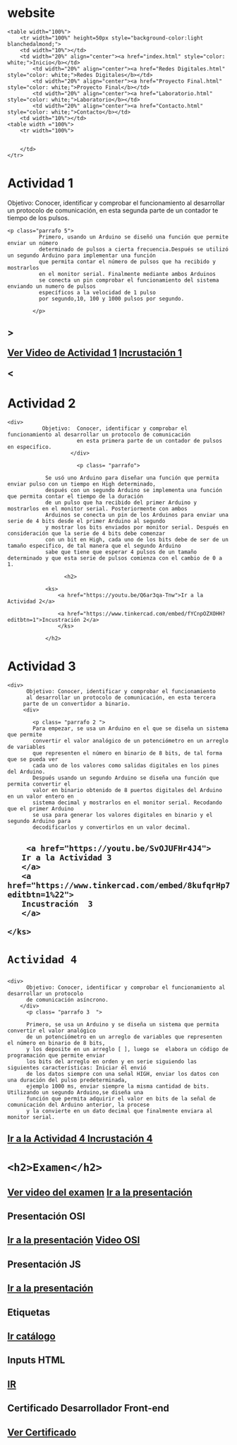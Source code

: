 # website
<!DOCTYPE html>
<html lang="en">
<head>
    <meta charset="UTF-8">
    <meta http-equiv="X-UA-Compatible" content="IE=edge">
    <meta name="viewport" content="width=device-width, initial-scale=1.0">
    <title>REDES</title>
    <link rel="stylesheet" href="estilos.css"
</head>
<body>


    <table width="100%">
        <tr width="100%" height=50px style="background-color:light blanchedalmond;">
        <td width="10%"></td>
        <td width="20%" align="center"><a href="index.html" style="color: white;">Inicio</b></td>
            <td width="20%" align="center"><a href="Redes Digitales.html" style="color: white;">Redes Digitales</b></td> 
            <td width="20%" align="center"><a href="Proyecto Final.html" style="color: white;">Proyecto Final</b></td>  
            <td width="20%" align="center"><a href="Laboratorio.html" style="color: white;">Laboratorio</b></td>
            <td width="20%" align="center"><a href="Contacto.html" style="color: white;">Contacto</b></td>
        <td width="10%"></td>
    <table width ="100%">
        <tr width="100%">
            
          
        </td>
    </tr>
   </table>


   <h1>Actividad 1</h1>


<div>
 Objetivo:  Conocer, identificar y comprobar el funcionamiento al desarrollar un protocolo de comunicación, 
   en esta segunda parte de un contador te tiempo de los pulsos.</p>
</div>



   
    <p class="parrafo 5">
              Primero, usando un Arduino se diseñó una función que permite enviar un número 
              determinado de pulsos a cierta frecuencia.Después se utilizó un segundo Arduino para implementar una función 
              que permita contar el número de pulsos que ha recibido y mostrarlos 
              en el monitor serial. Finalmente mediante ambos Arduinos
              se conecta un pin comprobar el funcionamiento del sistema enviando un numero de pulsos 
              específicos a la velocidad de 1 pulso 
              por segundo,10, 100 y 1000 pulsos por segundo.
            
            </p>     
<h2>><ks>           
           
<a href="https://www.youtube.com/watch?v=A4WVKKoZaTU&ab_channel=%C3%81lvaroG" target="_blank">Ver Video de Actividad 1</a>
 <a href="https://www.tinkercad.com/embed/656t6lCYwfR?editbtn=1">Incrustación 1</a>

 </ks>  <</h2>



<h1> Actividad 2</h1>
           
              
            
   
    <div>
               Objetivo:  Conocer, identificar y comprobar el funcionamiento al desarrollar un protocolo de comunicación
                          en esta primera parte de un contador de pulsos en especifico. 
                        </div>
            
                          <p class= "parrafo">   

                Se usó uno Arduino para diseñar una función que permita enviar pulso con un tiempo en High determinado, 
                después con un segundo Arduino se implementa una función que permita contar el tiempo de la duración 
                de un pulso que ha recibido del primer Arduino y mostrarlos en el monitor serial. Posteriormente con ambos 
                Arduinos se conecta un pin de los Arduinos para enviar una serie de 4 bits desde el primer Arduino al segundo 
                y mostrar los bits enviados por monitor serial. Después en consideración que la serie de 4 bits debe comenzar 
                con un bit en High, cada uno de los bits debe de ser de un tamaño especifico, de tal manera que el segundo Arduino 
                sabe que tiene que esperar 4 pulsos de un tamaño determinado y que esta serie de pulsos comienza con el cambio de 0 a 1.
 </p>        
            
                        
                      <h2>
            
                <ks>
                    <a href="https://youtu.be/Q6ar3qa-Tnw">Ir a la Actividad 2</a>
                                 
                    <a href="https://www.tinkercad.com/embed/fYCnpOZXOHH?editbtn=1">Incustración 2</a>
                    </ks>

                </h2>


















<h1>    Actividad 3          </h1>

     



    <div>
          Objetivo: Conocer, identificar y comprobar el funcionamiento 
          al desarrollar un protocolo de comunicación, en esta tercera 
         parte de un convertidor a binario.
         <div>
       
            <p class= "parrafo 2 ">
            Para empezar, se usa un Arduino en el que se diseña un sistema que permite 
            convertir el valor analógico de un potenciómetro en un arreglo de variables 
            que representen el número en binario de 8 bits, de tal forma que se pueda ver 
            cada uno de los valores como salidas digitales en los pines del Arduino. 
            Después usando un segundo Arduino se diseña una función que permita convertir el 
            valor en binario obtenido de 8 puertos digitales del Arduino en un valor entero en 
            sistema decimal y mostrarlos en el monitor serial. Recodando que el primer Arduino 
            se usa para generar los valores digitales en binario y el segundo Arduino para 
            decodificarlos y convertirlos en un valor decimal.
</p>
      
 <h2><ks>
        

        <a href="https://youtu.be/SvOJUFHr4J4">
       Ir a la Actividad 3
       </a>
       <a href="https://www.tinkercad.com/embed/8kufqrHp7FK?editbtn=1%22">
       Incustración  3
       </a>

    </ks>
</h2>


</p>


<h1>

    Actividad 4 
 </h1>
 
    <div>
          Objetivo: Conocer, identificar y comprobar el funcionamiento al desarrollar un protocolo 
          de comunicación asíncrono.
        </div>
          <p class= "parrafo 3  ">

          Primero, se usa un Arduino y se diseña un sistema que permita convertir el valor analógico 
          de un potenciómetro en un arreglo de variables que representen el número en binario de 8 bits, 
          y los deposite en un arreglo [ ], luego se  elabora un código de programación que permite enviar 
          los bits del arreglo en orden y en serie siguiendo las siguientes características: Iniciar él envió 
          de los datos siempre con una señal HIGH, enviar los datos con una duración del pulso predeterminada, 
          ejemplo 1000 ms, enviar siempre la misma cantidad de bits. Utilizando un segundo Arduino,se diseña una 
          función que permita adquirir el valor en bits de la señal de comunicación del Arduino anterior, la procese 
          y la convierte en un dato decimal que finalmente enviara al monitor serial.

</p>


 <h2>
<ks>
    <a href="https://youtu.be/fGGBSluZz_A">
   Ir a la Actividad 4
   </a>
    
   <a href= "https://www.tinkercad.com/embed/a42KEv9MKEs?editbtn=1%22">
   Incrustación 4
   
   </a>
   </ks>
</h2>

<h1>




 
    <h2>Examen</h2>
 <h2><ks>
    <a href="https://youtu.be/Se5laoEjLgw"> Ver video del examen</a>
<a href="https://drive.google.com/file/d/1df9ELPXuCq2Ra13j7V4HAn4urVK26XdM/view?usp=sharing">Ir a la presentación</a>
</ks>
</h2>

<h2>Presentación OSI</h2>

<h2><ks>
<a href="https://docs.google.com/presentation/d/1Ts0OkOXnh6jHocAzu33HWWsKlenTro9VRbIue19ddGc/edit?usp=sharing"> Ir a la presentación</a>
<a href="https://youtu.be/teJMrX30dQY"> Video OSI</a><br>
</ks>
</h2>

<h2>Presentación JS</h2>
<h2><ks>
<a href="https://docs.google.com/presentation/d/1TFJiUgdzOGCfhvQjNayAP3X3qsaQAK6EMajeRrLLlck/edit?usp=sharing"> Ir a la presentación</a>
</ks>
</h2>


<h2>Etiquetas</h2>
<h2><ks>
<a href="https://uzielmo4-18.github.io/Portafolio-Web/Catalogo_css.html"> Ir catálogo</a>
</ks>
</h2>


<h2>Inputs HTML</h2>
<h2><ks>
<a href="https://uzielmo4-18.github.io/Portafolio-Web/redes_digitales.html#E8"> IR </a>
</ks>
</h2>








<h2>Certificado Desarrollador Front-end </h2>
<h2><ks>
<a href="https://drive.google.com/file/d/1RI9p9bwktnrXvWrNn7Bp8o8VVhpkmuIa/view?usp=sharing"> Ver Certificado</a>
</ks>
</h2>




</body>
</html>

